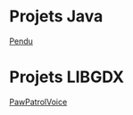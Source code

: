 <h1>Projets Java</h1>
<a href="https://github.com/acl1414/PenduJava">Pendu</a>
<h1>Projets LIBGDX</h1>
<a href="https://github.com/acl1414/libgdxPawPatrolVoice">PawPatrolVoice</a>